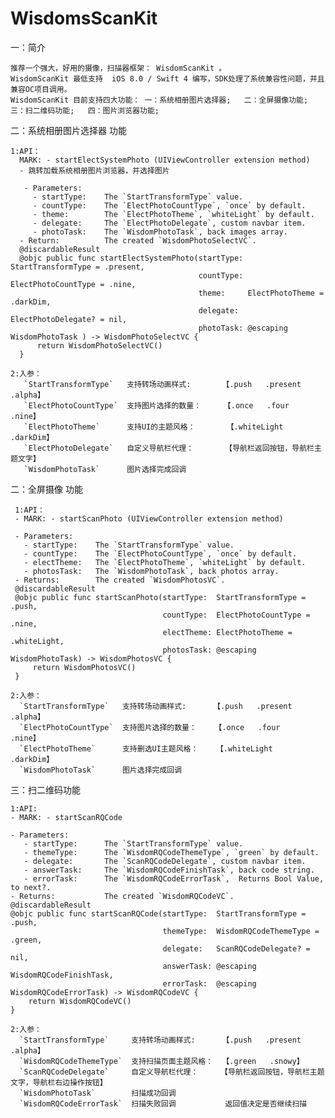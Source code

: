 # WisdomsScanKit

   一：简介
   
    推荐一个强大，好用的摄像，扫描器框架： WisdomScanKit 。
    WisdomScanKit 最低支持  iOS 8.0 / Swift 4 编写，SDK处理了系统兼容性问题，并且兼容OC项目调用。
    WisdomScanKit 目前支持四大功能： 一：系统相册图片选择器;   二：全屏摄像功能;   三：扫二维码功能;   四：图片浏览器功能;
        
  二：系统相册图片选择器 功能
  
    1:API：
      MARK: - startElectSystemPhoto (UIViewController extension method) 
      - 跳转加载系统相册图片浏览器，并选择图片
      
       - Parameters:
         - startType:    The `StartTransformType` value.                
         - countType:    The `ElectPhotoCountType`, `once` by default.  
         - theme:        The `ElectPhotoTheme`, `whiteLight` by default.
         - delegate:     The `ElectPhotoDelegate`, custom navbar item.
         - photoTask:    The `WisdomPhotoTask`, back images array.                     
      - Return:          The created `WisdomPhotoSelectVC`.
      @discardableResult
      @objc public func startElectSystemPhoto(startType: StartTransformType = .present,
                                              countType: ElectPhotoCountType = .nine,
                                              theme:     ElectPhotoTheme = .darkDim,
                                              delegate:  ElectPhotoDelegate? = nil,
                                              photoTask: @escaping WisdomPhotoTask ) -> WisdomPhotoSelectVC {
          return WisdomPhotoSelectVC()
      }

    2:入参：
       `StartTransformType`   支持转场动画样式:       【.push   .present   .alpha】
       `ElectPhotoCountType`  支持图片选择的数量：     【.once   .four      .nine】
       `ElectPhotoTheme`      支持UI的主题风格：       【.whiteLight    .darkDim】
       `ElectPhotoDelegate`   自定义导航栏代理：       【导航栏返回按钮，导航栏主题文字】
       `WisdomPhotoTask`      图片选择完成回调
       
   二：全屏摄像 功能
   
     1:API：
     - MARK: - startScanPhoto (UIViewController extension method) 

     - Parameters:
       - startType:    The `StartTransformType` value.                  
       - countType:    The `ElectPhotoCountType`, `once` by default.    
       - electTheme:   The `ElectPhotoTheme`, `whiteLight` by default.  
       - photosTask:   The `WisdomPhotoTask`, back photos array.        
     - Returns:        The created `WisdomPhotosVC`.
     @discardableResult
     @objc public func startScanPhoto(startType:  StartTransformType = .push,
                                      countType:  ElectPhotoCountType = .nine,
                                      electTheme: ElectPhotoTheme = .whiteLight,
                                      photosTask: @escaping WisdomPhotoTask) -> WisdomPhotosVC {
         return WisdomPhotosVC()
     }

    2:入参：
      `StartTransformType`   支持转场动画样式:      【.push   .present   .alpha】
      `ElectPhotoCountType`  支持图片选择的数量：    【.once   .four      .nine】
      `ElectPhotoTheme`      支持删选UI主题风格：    【.whiteLight     .darkDim】
      `WisdomPhotoTask`      图片选择完成回调

  三：扫二维码功能
    
    1:API:
    - MARK: - startScanRQCode
    
    - Parameters:
       - startType:      The `StartTransformType` value.               
       - themeType:      The `WisdomRQCodeThemeType`, `green` by default.
       - delegate:       The `ScanRQCodeDelegate`, custom navbar item.
       - answerTask:     The `WisdomRQCodeFinishTask`, back code string.  
       - errorTask:      The `WisdomRQCodeErrorTask`,  Returns Bool Value, to next?.             
    - Returns:           The created `WisdomRQCodeVC`.
    @discardableResult
    @objc public func startScanRQCode(startType:  StartTransformType = .push,
                                      themeType:  WisdomRQCodeThemeType = .green,
                                      delegate:   ScanRQCodeDelegate? = nil,
                                      answerTask: @escaping WisdomRQCodeFinishTask,
                                      errorTask:  @escaping WisdomRQCodeErrorTask) -> WisdomRQCodeVC {
        return WisdomRQCodeVC()
    }

    2:入参：
      `StartTransformType`     支持转场动画样式:      【.push   .present   .alpha】
      `WisdomRQCodeThemeType`  支持扫描页面主题风格：  【.green   .snowy】
      `ScanRQCodeDelegate`     自定义导航栏代理：     【导航栏返回按钮，导航栏主题文字，导航栏右边操作按钮】
      `WisdomPhotoTask`        扫描成功回调
      `WisdomRQCodeErrorTask`  扫描失败回调           返回值决定是否继续扫描
  
       
